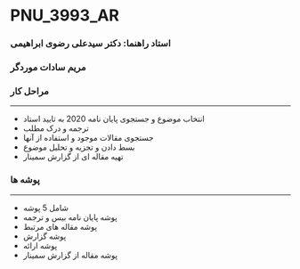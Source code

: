 # PNU_3993_AR
<script> alert("گزارش سمینار ") </script>
### استاد راهنما: دکتر سیدعلی رضوی ابراهیمی



### مریم سادات موردگر




### مراحل کار

---
+ انتخاب موضوع و جستجوی پایان نامه 2020 به تایید استاد
+ ترجمه و درک مطلب
+ جستجوی مقالات موجود و استفاده از آنها
+ بسط دادن و تجزیه و تحلیل موضوع
+ تهیه مقاله ای از گزارش سمینار

### پوشه ها

---
+ شامل 5 پوشه 
+ پوشه پایان نامه بیس و ترجمه
+ پوشه مقاله های مرتبط 
+ پوشه گزارش
+ پوشه ارائه
+ پوشه مقاله از گزارش سمینار 


